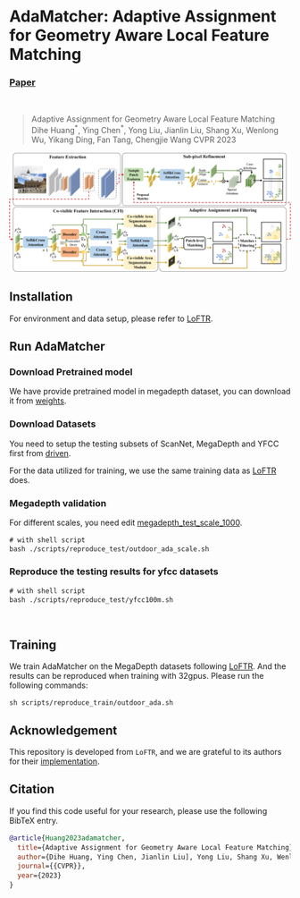 # AdaMatcher: Adaptive Assignment for Geometry Aware Local Feature Matching
### [Paper](https://arxiv.org/abs/2207.08427)

<br/>

> Adaptive Assignment for Geometry Aware Local Feature Matching
> Dihe Huang<sup>\*</sup>, Ying Chen<sup>\*</sup>, Yong Liu, Jianlin Liu, Shang Xu, Wenlong Wu, Yikang Ding, Fan Tang, Chengjie Wang
> CVPR 2023

![network](assets/network.png)



## Installation
For environment and data setup, please refer to [LoFTR](https://github.com/zju3dv/LoFTR).


## Run AdaMatcher

### Download Pretrained model
We have provide pretrained model in megadepth dataset, you can download it from [weights](https://drive.google.com/drive/folders/1067_GfX7i_ZLj6Sp68S3d9cofdaPlDZW?usp=share_link).

### Download Datasets
You need to setup the testing subsets of ScanNet, MegaDepth and YFCC first from [driven](https://drive.google.com/drive/folders/1TE_zJlKfPFRLeIrtq5iMBBjg-XaovNon).

For the data utilized for training, we use the same training data as [LoFTR](https://github.com/zju3dv/LoFTR) does.


### Megadepth validation
For different scales, you need edit [megadepth_test_scale_1000](configs/data/megadepth_test_scale_1000.py).

```shell
# with shell script
bash ./scripts/reproduce_test/outdoor_ada_scale.sh
```


### Reproduce the testing results for yfcc datasets
```shell
# with shell script
bash ./scripts/reproduce_test/yfcc100m.sh
```

<br/>


## Training
We train AdaMatcher on the MegaDepth datasets following [LoFTR](https://github.com/zju3dv/LoFTR/blob/master/docs/TRAINING.md). And the results can be reproduced when training with 32gpus. Please run the following commands:

```
sh scripts/reproduce_train/outdoor_ada.sh
```
## Acknowledgement

This repository is developed from `LoFTR`, and we are grateful to its authors for their [implementation](https://github.com/zju3dv/LoFTR).

## Citation

If you find this code useful for your research, please use the following BibTeX entry.

```bibtex
@article{Huang2023adamatcher,
  title={Adaptive Assignment for Geometry Aware Local Feature Matching},
  author={Dihe Huang, Ying Chen, Jianlin Liu], Yong Liu, Shang Xu, Wenlong Wu, Yikang Ding, Fan Tang, Chengjie Wang},
  journal={{CVPR}},
  year={2023}
}
```
